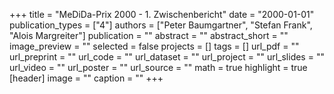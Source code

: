 +++
title = "MeDiDa-Prix 2000 - 1. Zwischenbericht"
date = "2000-01-01"
publication_types = ["4"]
authors = ["Peter Baumgartner", "Stefan Frank", "Alois Margreiter"]
publication = ""
abstract = ""
abstract_short = ""
image_preview = ""
selected = false
projects = []
tags = []
url_pdf = ""
url_preprint = ""
url_code = ""
url_dataset = ""
url_project = ""
url_slides = ""
url_video = ""
url_poster = ""
url_source = ""
math = true
highlight = true
[header]
image = ""
caption = ""
+++
